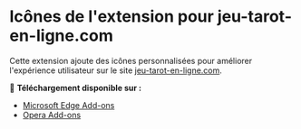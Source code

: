 # Icônes de l'extension pour jeu-tarot-en-ligne.com

Cette extension ajoute des icônes personnalisées pour améliorer l'expérience utilisateur sur le site [jeu-tarot-en-ligne.com](https://jeu-tarot-en-ligne.com).

🔗 **Téléchargement disponible sur :**
- [Microsoft Edge Add-ons](https://microsoftedge.microsoft.com/addons/detail/jeutarotenlignecom•em/cjbhkjcikmgcmimfohpeidokeffgfibj)
- [Opera Add-ons](https://addons.opera.com/fr/extensions/details/jeu-tarot-en-lignecomemoji/)

